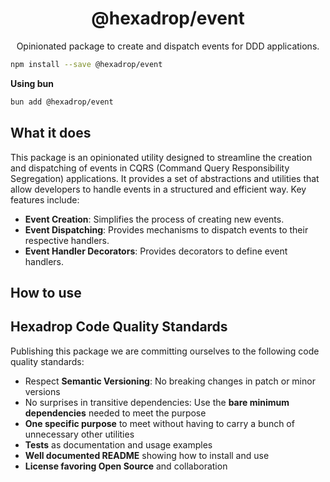 <h1 align="center">
  @hexadrop/event
</h1>

<p align="center">
  Opinionated package to create and dispatch events for DDD applications.
</p>

```bash
npm install --save @hexadrop/event
```

**Using bun**

```bash
bun add @hexadrop/event
```

## What it does

This package is an opinionated utility designed to streamline the creation and dispatching of events
in CQRS (Command Query Responsibility Segregation) applications. It provides a set of abstractions and utilities
that allow developers to handle events in a structured and efficient way. Key features include:

-   **Event Creation**: Simplifies the process of creating new events.
-   **Event Dispatching**: Provides mechanisms to dispatch events to their respective handlers.
-   **Event Handler Decorators**: Provides decorators to define event handlers.

## How to use

## Hexadrop Code Quality Standards

Publishing this package we are committing ourselves to the following code quality standards:

-   Respect **Semantic Versioning**: No breaking changes in patch or minor versions
-   No surprises in transitive dependencies: Use the **bare minimum dependencies** needed to meet the purpose
-   **One specific purpose** to meet without having to carry a bunch of unnecessary other utilities
-   **Tests** as documentation and usage examples
-   **Well documented README** showing how to install and use
-   **License favoring Open Source** and collaboration
